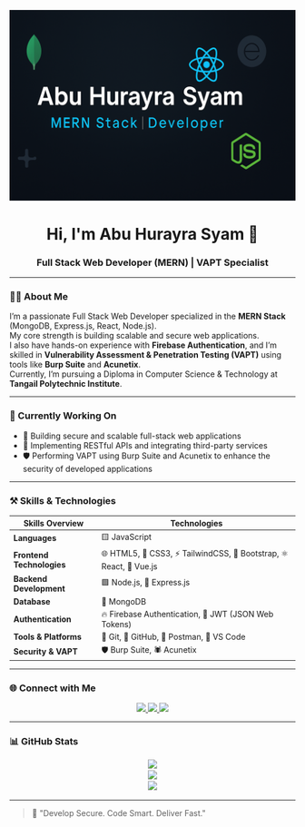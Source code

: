 <!-- Banner -->
<p align="center">
  <img src="https://raw.githubusercontent.com/abuhurayrasyam/abuhurayrasyam/main/banner.png" alt="Banner" />
</p>

<!-- Name and Designation -->
<h1 align="center">Hi, I'm Abu Hurayra Syam 👋</h1>
<h3 align="center">Full Stack Web Developer (MERN) | VAPT Specialist</h3>

---

### 🧑‍💻 About Me

I’m a passionate Full Stack Web Developer specialized in the **MERN Stack** (MongoDB, Express.js, React, Node.js).  
My core strength is building scalable and secure web applications.  
I also have hands-on experience with **Firebase Authentication**, and I’m skilled in **Vulnerability Assessment & Penetration Testing (VAPT)** using tools like **Burp Suite** and **Acunetix**.  
Currently, I’m pursuing a Diploma in Computer Science & Technology at **Tangail Polytechnic Institute**.

---

### 🚀 Currently Working On

- 🔨 Building secure and scalable full-stack web applications  
- 🧩 Implementing RESTful APIs and integrating third-party services
- 🛡️ Performing VAPT using Burp Suite and Acunetix to enhance the security of developed applications  

---

### ⚒️ Skills & Technologies

| **Skills Overview**       | **Technologies**                                                              |
|--------------------------|--------------------------------------------------------------------------------|
| **Languages**             | 🟨 JavaScript                                                                 |
| **Frontend Technologies** | 🌐 HTML5, 🎨 CSS3, ⚡ TailwindCSS, 🎯 Bootstrap, ⚛️ React, 🖖 Vue.js        |
| **Backend Development**   | 🟩 Node.js, 🚂 Express.js                                                    |
| **Database**              | 🍃 MongoDB                                                                    |
| **Authentication**        | 🔥 Firebase Authentication, 🔐 JWT (JSON Web Tokens)                          |
| **Tools & Platforms**     | 🔧 Git, 🐙 GitHub, 🧪 Postman, 📝 VS Code                                    |
| **Security & VAPT**       | 🛡️ Burp Suite, 🕷️ Acunetix                                                     |

---

### 🌐 Connect with Me

<p align="center">
  <a href="https://www.linkedin.com/in/abuhurayrasyam" target="_blank">
    <img src="https://img.shields.io/badge/Connect on LinkedIn-0077B5?logo=linkedin&style=for-the-badge&logoColor=white" />
  </a>
  <a href="https://x.com/abuhurayrasyam" target="_blank">
    <img src="https://img.shields.io/badge/Follow on X-000000?logo=twitter&style=for-the-badge&logoColor=white" />
  </a>
  <a href="https://abu-hurayra-syam.web.app" target="_blank">
    <img src="https://img.shields.io/badge/Visit Portfolio-1f1f1f?logo=google-chrome&style=for-the-badge&logoColor=white" />
  </a>
</p>

---

### 📊 GitHub Stats

<p align="center">
  <img src="https://github-readme-stats.vercel.app/api?username=abuhurayrasyam&show_icons=true&theme=react&hide_border=true" />
  <br />
  <img src="https://github-readme-streak-stats.herokuapp.com/?user=abuhurayrasyam&theme=react&hide_border=true" />
  <br />
  <img src="https://github-readme-stats.vercel.app/api/top-langs/?username=abuhurayrasyam&layout=compact&theme=react&hide_border=true" />
</p>

---

> 🧠 "Develop Secure. Code Smart. Deliver Fast."

